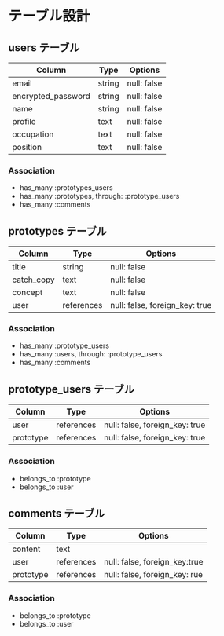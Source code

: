 # テーブル設計

## users テーブル

| Column             | Type   | Options     |
| ------------------ | ------ | ----------- |
| email              | string | null: false |
| encrypted_password | string | null: false |
| name               | string | null: false |
| profile            | text   | null: false |
| occupation         | text   | null: false |
| position           | text   | null: false |


### Association

- has_many :prototypes_users
- has_many :prototypes, through: :prototype_users
- has_many :comments

## prototypes テーブル

| Column      | Type         | Options     |
| ----------  | ------------ | ----------- |
| title       | string       | null: false |
| catch_copy  | text         | null: false |
| concept     | text         | null: false |
| user        | references   | null: false, foreign_key: true|

### Association

- has_many :prototype_users
- has_many :users, through: :prototype_users
- has_many :comments

## prototype_users テーブル

| Column      | Type       | Options                        |
| ----------- | ---------- | ------------------------------ |
| user        | references | null: false, foreign_key: true |
| prototype   | references | null: false, foreign_key: true |

### Association

- belongs_to :prototype
- belongs_to :user

## comments テーブル

| Column       | Type       |Options                        |
| ------------ | ---------- |------------------------------ |
| content      |text       |                                |
| user         | references | null: false, foreign_key:true |
| prototype    | references | null: false, foreign_key: rue |

### Association

- belongs_to :prototype
- belongs_to :user